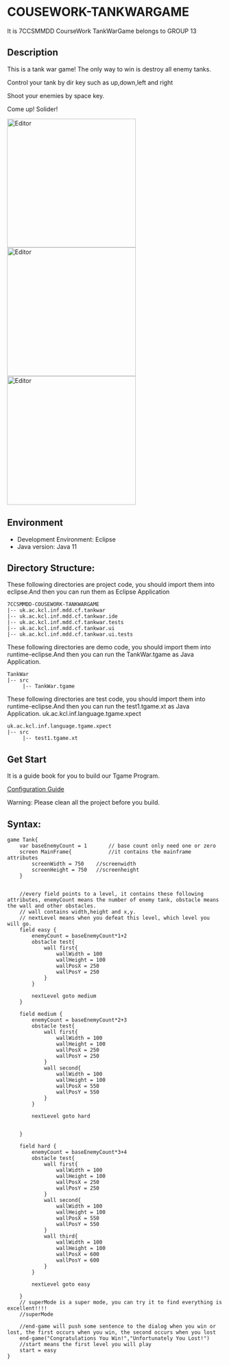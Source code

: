 # COUSEWORK-TANKWARGAME
It is 7CCSMMDD CourseWork TankWarGame belongs to GROUP 13
## Description
This is a tank war game! The only way to win is destroy all enemy tanks.

Control your tank by dir key such as up,down,left and right

Shoot your enemies by space key.

Come up! Solider!

<img src="https://user-images.githubusercontent.com/77758668/114858204-11658380-9de1-11eb-9370-28d942062b8d.png" alt="Editor" width="300">    <img src="https://user-images.githubusercontent.com/77758668/114857826-a2882a80-9de0-11eb-8571-98944d7d0092.png" alt="Editor" width="300">    <img src="https://user-images.githubusercontent.com/77758668/114856511-1aedec00-9ddf-11eb-8ba5-1fa49eaf1387.png" alt="Editor" width="300">


## Environment
- Development Environment: Eclipse
- Java version: Java 11

## Directory Structure:

These following directories are project code, you should import them into eclipse.And then you can run them as Eclipse Application
```
7CCSMMDD-COUSEWORK-TANKWARGAME
|-- uk.ac.kcl.inf.mdd.cf.tankwar
|-- uk.ac.kcl.inf.mdd.cf.tankwar.ide
|-- uk.ac.kcl.inf.mdd.cf.tankwar.tests
|-- uk.ac.kcl.inf.mdd.cf.tankwar.ui
|-- uk.ac.kcl.inf.mdd.cf.tankwar.ui.tests
```
These following directories are demo code, you should import them into runtime-eclipse.And then you can run the TankWar.tgame as Java Application.
```
TankWar
|-- src 
     |-- TankWar.tgame
```
These following directories are test code, you should import them into runtime-eclipse.And then you can run the test1.tgame.xt as Java Application.
uk.ac.kcl.inf.language.tgame.xpect
```
uk.ac.kcl.inf.language.tgame.xpect
|-- src
     |-- test1.tgame.xt  	
```
## Get Start
It is a guide book for you to build our Tgame Program.

[Configuration Guide](./GUIDE.md)

Warning: Please clean all the project before you build.

## Syntax:
```
game Tank{
	var baseEnemyCount = 1       // base count only need one or zero
	screen MainFrame{            //it contains the mainframe attributes
		screenWidth = 750    //screenwidth 
		screenHeight = 750   //screenheight
	}
	
	
	//every field points to a level, it contains these following attributes, enemyCount means the number of enemy tank, obstacle means the wall and other obstacles.
	// wall contains width,height and x,y.
	// nextLevel means when you defeat this level, which level you will go.
	field easy {
		enemyCount = baseEnemyCount*1+2
		obstacle test{
			wall first{
				wallWidth = 100
				wallHeight = 100
				wallPosX = 250
				wallPosY = 250
			}
		}
		
		nextLevel goto medium
	}
	
	field medium {
		enemyCount = baseEnemyCount*2+3
		obstacle test{
			wall first{
				wallWidth = 100
				wallHeight = 100
				wallPosX = 250
				wallPosY = 250
			}
			wall second{
				wallWidth = 100
				wallHeight = 100
				wallPosX = 550
				wallPosY = 550
			}
		}
		
		nextLevel goto hard
		
		
	}
	
	field hard {
		enemyCount = baseEnemyCount*3+4
		obstacle test{
			wall first{
				wallWidth = 100
				wallHeight = 100
				wallPosX = 250
				wallPosY = 250
			}
			wall second{
				wallWidth = 100
				wallHeight = 100
				wallPosX = 550
				wallPosY = 550
			}
			wall third{
				wallWidth = 100
				wallHeight = 100
				wallPosX = 600
				wallPosY = 600
			}
		}
		
		nextLevel goto easy
		
	}
	// superMode is a super mode, you can try it to find everything is excellent!!!!
	//superMode
	
	//end-game will push some sentence to the dialog when you win or lost, the first occurs when you win, the second occurs when you lost
	end-game("Congratulations You Win!","Unfortunately You Lost!")
	//start means the first level you will play
	start = easy
}
```

